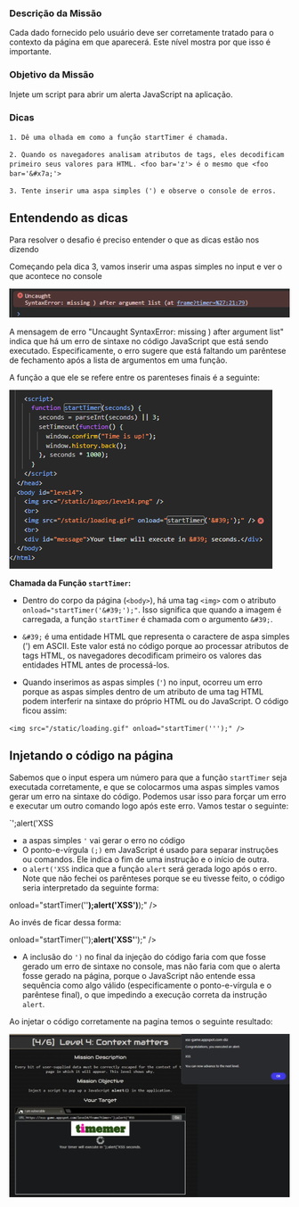 ### Descrição da Missão

Cada dado fornecido pelo usuário deve ser corretamente tratado para o contexto da página em que aparecerá. Este nível mostra por que isso é importante.

### Objetivo da Missão 

Injete um script para abrir um alerta JavaScript na aplicação.

### Dicas

`1. Dê uma olhada em como a função startTimer é chamada.`

`2. Quando os navegadores analisam atributos de tags, eles decodificam primeiro seus valores para HTML. <foo bar='z'> é o mesmo que <foo bar='&#x7a;'>`

`3. Tente inserir uma aspa simples (') e observe o console de erros.`


## Entendendo as dicas

Para resolver o desafio é preciso entender o que as dicas estão nos dizendo

Começando pela dica 3, vamos inserir uma aspas simples no input e ver o que acontece no console

![Resultado do teste](attachments/desafio4-attachments/desafio4-img1.png)

A mensagem de erro "Uncaught SyntaxError: missing ) after argument list" indica que há um erro de sintaxe no código JavaScript que está sendo executado. Especificamente, o erro sugere que está faltando um parêntese de fechamento após a lista de argumentos em uma função.

A função a que ele se refere entre os parenteses finais é a seguinte:

![Resultado do teste](attachments/desafio4-attachments/desafio4-img2.png)

**Chamada da Função `startTimer`:**

- Dentro do corpo da página (`<body>`), há uma tag `<img>` com o atributo `onload="startTimer('&#39;');"`. Isso significa que quando a imagem é carregada, a função `startTimer` é chamada com o argumento `&#39;`.

- `&#39;` é uma entidade HTML que representa o caractere de aspa simples (') em ASCII. Este valor está no código porque ao processar atributos de tags HTML, os navegadores decodificam primeiro os valores das entidades HTML antes de processá-los.

- Quando inserimos as aspas simples (`'`) no input, ocorreu um erro porque as aspas simples dentro de um atributo de uma tag HTML podem interferir na sintaxe do próprio HTML ou do JavaScript. O código ficou assim:

`<img src="/static/loading.gif" onload="startTimer(''');" />`

## Injetando o código na página

Sabemos que o input espera um número para que a função `startTimer` seja executada corretamente, e que se colocarmos uma aspas simples vamos gerar um erro na sintaxe do código. Podemos usar isso para forçar um erro e executar um outro comando logo após este erro. Vamos testar o seguinte:

`';alert('XSS

- a aspas simples `'` vai gerar o erro no código
- O ponto-e-vírgula `(;)` em JavaScript é usado para separar instruções ou comandos. Ele indica o fim de uma instrução e o início de outra.
- o `alert('XSS` indica que a função `alert` será gerada logo após o erro. Note que não fechei os parênteses porque se eu tivesse feito, o código seria interpretado da seguinte forma:

onload="startTimer('&#39;**);alert(&#39;XSS&#39;)**);" />

Ao invés de ficar dessa forma:

onload="startTimer('&#39;);**alert(&#39;XSS&#39;**');" />

- A inclusão do `')` no final da injeção do código faria com que fosse gerado um erro de sintaxe no console, mas não faria com que o alerta fosse gerado na página, porque o JavaScript não entende essa sequência como algo válido (especificamente o ponto-e-vírgula e o parêntese final), o que  impedindo a execução correta da instrução `alert`.

Ao injetar o código corretamente na pagina temos o seguinte resultado:

![Resultado do teste](attachments/desafio4-attachments/desafio4-img3.png)